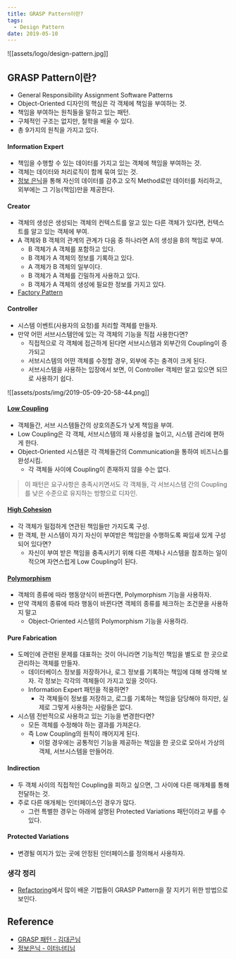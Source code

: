 ```yaml
---
title: GRASP Pattern이란?
tags:
  - Design Pattern
date: 2019-05-10
---
```


![[assets/logo/design-pattern.jpg]]


## GRASP Pattern이란?
- General Responsibility Assignment Software Patterns
- Object-Oriented 디자인의 핵심은 각 객체에 책임을 부여하는 것.
- 책임을 부여하는 원칙들을 말하고 있는 패턴.
- 구체적인 구조는 없지만, 철학을 배울 수 있다.
- 총 9가지의 원칙을 가지고 있다.

#### Information Expert
- 책임을 수행할 수 있는 데이터를 가지고 있는 객체에 책임을 부여하는 것.
- 객체는 데이터와 처리로직이 함께 묶여 있는 것.
- [정보 은닉](https://en.wikipedia.org/wiki/Information_hiding)을 통해 자신의 데이터를 감추고 오직 Method로만 데이터를 처리하고, 외부에는 그 기능(책임)만을 제공한다.

#### Creator
- 객체의 생성은 생성되는 객체의 컨텍스트를 알고 있는 다른 객체가 있다면, 컨텍스트를 알고 있는 객체에 부여.
- A 객체와 B 객체의 관계의 관계가 다음 중 하나라면 A의 생성을 B의 책임로 부여.
    - B 객체가 A 객체를 포함하고 있다.
    - B 객체가 A 객체의 정보를 기록하고 있다.
    - A 객체가 B 객체의 일부이다.
    - B 객체가 A 객체를 긴밀하게 사용하고 있다.
    - B 객체가 A 객체의 생성에 필요한 정보를 가지고 있다.
- [Factory Pattern](https://en.wikipedia.org/wiki/Factory_(object-oriented_programming))

#### Controller
- 시스템 이벤트(사용자의 요청)를 처리할 객체를 만들자.
- 만약 어떤 서브시스템안에 있는 각 객체의 기능을 직접 사용한다면?
    - 직접적으로 각 객체에 접근하게 된다면 서브시스템과 외부간의 Coupling이 증가되고
    - 서브시스템의 어떤 객체를 수정할 경우, 외부에 주는 충격이 크게 된다.
    - 서브시스템을 사용하는 입장에서 보면, 이 Controller 객체만 알고 있으면 되므로 사용하기 쉽다.

![[assets/posts/img/2019-05-09-20-58-44.png]]

#### [Low Coupling](https://en.wikipedia.org/wiki/Loose_coupling)
- 객체들간, 서브 시스템들간의 상호의존도가 낮게 책임을 부여.
- Low Coupling은 각 객체, 서브시스템의 재 사용성을 높이고, 시스템 관리에 편하게 한다.
- Object-Oriented 시스템은 각 객체들간의 Communication을 통하여 비즈니스를 완성시킴.
    - 각 객체들 사이에 Coupling이 존재하지 않을 수는 없다.

> 이 패턴은 요구사항은 충족시키면서도 각 객체들, 각 서브시스템 간의 Coupling를 낮은 수준으로 유지하는 방향으로 디자인.


#### [High Cohesion](https://en.wikipedia.org/wiki/Cohesion_(computer_science))
- 각 객체가 밀접하게 연관된 책임들만 가지도록 구성.
- 한 객체, 한 시스템이 자기 자신이 부여받은 책임만을 수행하도록 짜임새 있게 구성되어 있다면?
    - 자신이 부여 받은 책임을 충족시키기 위해 다른 객체나 시스템을 참조하는 일이 적으며 자연스럽게 Low Coupling이 된다.

#### [Polymorphism](https://en.wikipedia.org/wiki/Polymorphism_(computer_science))
- 객체의 종류에 따라 행동양식이 바뀐다면, Polymorphism 기능을 사용하자.
- 만약 객체의 종류에 따라 행동이 바뀐다면 객체의 종류를 체크하는 조건문을 사용하지 말고
    - Object-Oriented 시스템의 Polymorphism 기능을 사용하라.

#### Pure Fabrication
- 도메인에 관련된 문제를 대표하는 것이 아니라면 기능적인 책임을 별도로 한 곳으로 관리하는 객체를 만들자.
    - 데이터베이스 정보를 저장하거나, 로그 정보를 기록하는 책임에 대해 생각해 보자. 각 정보는 각각의 객체들이 가지고 있을 것이다.
    - Information Expert 패턴을 적용하면?
        - 각 객체들이 정보를 저장하고, 로그를 기록하는 책임을 담당해야 하지만, 실제로 그렇게 사용하는 사람들은 없다.
- 시스템 전반적으로 사용하고 있는 기능을 변경한다면?
    -  모든 객체를 수정해야 하는 결과를 가져온다.
    - 즉 Low Coupling의 원칙이 깨어지게 된다.
        - 이럴 경우에는 공통적인 기능을 제공하는 책임을 한 곳으로 모아서 가상의 객체, 서브시스템을 만들어라.

#### Indirection
- 두 객체 사이의 직접적인 Coupling을 피하고 싶으면, 그 사이에 다른 매개체를 통해 전달하는 것.
- 주로 다른 매개체는 인터페이스인 경우가 많다.
    - 그런 특별한 경우는 아래에 설명된 Protected Variations 패턴이라고 부를 수 있다.

#### Protected Variations
- 변경될 여지가 있는 곳에 안정된 인터페이스를 정의해서 사용하자.

### 생각 정리
- [Refactoring](https://nesoy.github.io/articles/2018-05/Refactoring-Example)에서 많이 배운 기법들이 GRASP Pattern을 잘 지키기 위한 방법으로 보인다.


## Reference
- [GRASP 패턴 - 김대곤님](http://www.hanbit.co.kr/channel/category/category_view.html?cms_code=CMS8586826397)
- [정보은닉 - 이터너티님](http://aeternum.egloos.com/1232020)